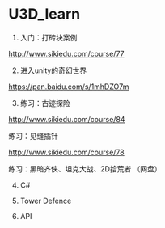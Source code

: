 # U3D_learn

1. 入门：打砖块案例

http://www.sikiedu.com/course/77

2. 进入unity的奇幻世界

https://pan.baidu.com/s/1mhDZO7m
 
3. 练习：古迹探险

http://www.sikiedu.com/course/84

练习：见缝插针

http://www.sikiedu.com/course/78

练习：黑暗齐侠、坦克大战、2D拾荒者 （网盘）

4. C#

5. Tower Defence

6. API






